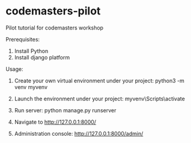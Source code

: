 # codemasters-pilot
Pilot tutorial for codemasters workshop

Prerequisites:
  1. Install Python
  2. Install django platform
  
Usage:
  1. Create your own virtual environment under your project:
        python3 -m venv myvenv
        
  2. Launch the environment under your project:
        myvenv\Scripts\activate
        
  3. Run server:
        python manage.py runserver
        
  4. Navigate to http://127.0.0.1:8000/  
  
  5. Administration console: http://127.0.0.1:8000/admin/
        
